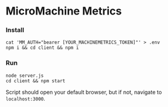 # MicroMachine Metrics
### Install
```
cat 'MM_AUTH="bearer [YOUR_MACHINEMETRICS_TOKEN]"' > .env
npm i && cd client && npm i
```

### Run
```
node server.js
cd client && npm start
```
Script should open your default browser, but if not, navigate to `localhost:3000`.
